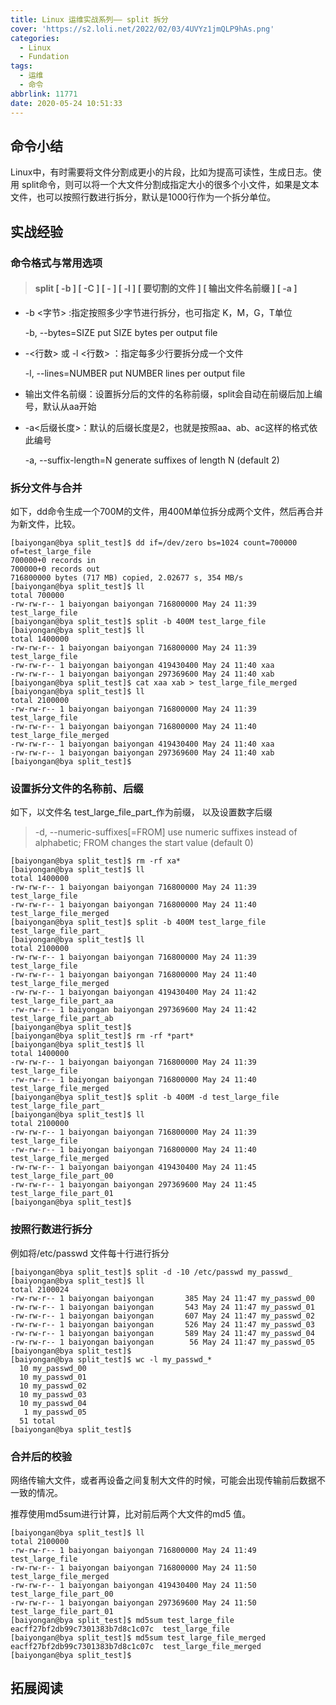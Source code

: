 ```yaml
---
title: Linux 运维实战系列—— split 拆分
cover: 'https://s2.loli.net/2022/02/03/4UVYz1jmQLP9hAs.png'
categories:
  - Linux
  - Fundation
tags:
  - 运维
  - 命令
abbrlink: 11771
date: 2020-05-24 10:51:33
---
```


## 命令小结

Linux中，有时需要将文件分割成更小的片段，比如为提高可读性，生成日志。使用 split命令，则可以将一个大文件分割成指定大小的很多个小文件，如果是文本文件，也可以按照行数进行拆分，默认是1000行作为一个拆分单位。

<!--more-->

## 实战经验

### 命令格式与常用选项

> #### split [ -b ] [ -C ] [ - ] [ -l ] [ 要切割的文件 ] [ 输出文件名前缀 ] [ -a ]  

- -b <字节> :指定按照多少字节进行拆分，也可指定 K，M，G，T单位

   -b, --bytes=SIZE
          put SIZE bytes per output file

- -<行数> 或 -l <行数> ：指定每多少行要拆分成一个文件

   -l, --lines=NUMBER
          put NUMBER lines per output file

- 输出文件名前缀：设置拆分后的文件的名称前缀，split会自动在前缀后加上编号，默认从aa开始
- -a<后缀长度>：默认的后缀长度是2，也就是按照aa、ab、ac这样的格式依此编号

   -a, --suffix-length=N
          generate suffixes of length N (default 2)

### 拆分文件与合并

如下，dd命令生成一个700M的文件，用400M单位拆分成两个文件，然后再合并为新文件，比较。

```shell
[baiyongan@bya split_test]$ dd if=/dev/zero bs=1024 count=700000 of=test_large_file
700000+0 records in
700000+0 records out
716800000 bytes (717 MB) copied, 2.02677 s, 354 MB/s
[baiyongan@bya split_test]$ ll
total 700000
-rw-rw-r-- 1 baiyongan baiyongan 716800000 May 24 11:39 test_large_file
[baiyongan@bya split_test]$ split -b 400M test_large_file 
[baiyongan@bya split_test]$ ll
total 1400000
-rw-rw-r-- 1 baiyongan baiyongan 716800000 May 24 11:39 test_large_file
-rw-rw-r-- 1 baiyongan baiyongan 419430400 May 24 11:40 xaa
-rw-rw-r-- 1 baiyongan baiyongan 297369600 May 24 11:40 xab
[baiyongan@bya split_test]$ cat xaa xab > test_large_file_merged
[baiyongan@bya split_test]$ ll
total 2100000
-rw-rw-r-- 1 baiyongan baiyongan 716800000 May 24 11:39 test_large_file
-rw-rw-r-- 1 baiyongan baiyongan 716800000 May 24 11:40 test_large_file_merged
-rw-rw-r-- 1 baiyongan baiyongan 419430400 May 24 11:40 xaa
-rw-rw-r-- 1 baiyongan baiyongan 297369600 May 24 11:40 xab
[baiyongan@bya split_test]$ 
```



### 设置拆分文件的名称前、后缀

如下，以文件名   test_large_file_part_作为前缀， 以及设置数字后缀

>    -d, --numeric-suffixes[=FROM]
>           use numeric suffixes instead of alphabetic; FROM changes the start value (default 0)

```shell
[baiyongan@bya split_test]$ rm -rf xa*
[baiyongan@bya split_test]$ ll
total 1400000
-rw-rw-r-- 1 baiyongan baiyongan 716800000 May 24 11:39 test_large_file
-rw-rw-r-- 1 baiyongan baiyongan 716800000 May 24 11:40 test_large_file_merged
[baiyongan@bya split_test]$ split -b 400M test_large_file test_large_file_part_
[baiyongan@bya split_test]$ ll
total 2100000
-rw-rw-r-- 1 baiyongan baiyongan 716800000 May 24 11:39 test_large_file
-rw-rw-r-- 1 baiyongan baiyongan 716800000 May 24 11:40 test_large_file_merged
-rw-rw-r-- 1 baiyongan baiyongan 419430400 May 24 11:42 test_large_file_part_aa
-rw-rw-r-- 1 baiyongan baiyongan 297369600 May 24 11:42 test_large_file_part_ab
[baiyongan@bya split_test]$ 
[baiyongan@bya split_test]$ rm -rf *part*
[baiyongan@bya split_test]$ ll
total 1400000
-rw-rw-r-- 1 baiyongan baiyongan 716800000 May 24 11:39 test_large_file
-rw-rw-r-- 1 baiyongan baiyongan 716800000 May 24 11:40 test_large_file_merged
[baiyongan@bya split_test]$ split -b 400M -d test_large_file test_large_file_part_
[baiyongan@bya split_test]$ ll
total 2100000
-rw-rw-r-- 1 baiyongan baiyongan 716800000 May 24 11:39 test_large_file
-rw-rw-r-- 1 baiyongan baiyongan 716800000 May 24 11:40 test_large_file_merged
-rw-rw-r-- 1 baiyongan baiyongan 419430400 May 24 11:45 test_large_file_part_00
-rw-rw-r-- 1 baiyongan baiyongan 297369600 May 24 11:45 test_large_file_part_01
[baiyongan@bya split_test]$ 
```



### 按照行数进行拆分

例如将/etc/passwd 文件每十行进行拆分

```shell
[baiyongan@bya split_test]$ split -d -10 /etc/passwd my_passwd_
[baiyongan@bya split_test]$ ll
total 2100024
-rw-rw-r-- 1 baiyongan baiyongan       385 May 24 11:47 my_passwd_00
-rw-rw-r-- 1 baiyongan baiyongan       543 May 24 11:47 my_passwd_01
-rw-rw-r-- 1 baiyongan baiyongan       607 May 24 11:47 my_passwd_02
-rw-rw-r-- 1 baiyongan baiyongan       526 May 24 11:47 my_passwd_03
-rw-rw-r-- 1 baiyongan baiyongan       589 May 24 11:47 my_passwd_04
-rw-rw-r-- 1 baiyongan baiyongan        56 May 24 11:47 my_passwd_05
[baiyongan@bya split_test]$ 
[baiyongan@bya split_test]$ wc -l my_passwd_*
  10 my_passwd_00
  10 my_passwd_01
  10 my_passwd_02
  10 my_passwd_03
  10 my_passwd_04
   1 my_passwd_05
  51 total
[baiyongan@bya split_test]$ 
```



### 合并后的校验

网络传输大文件，或者再设备之间复制大文件的时候，可能会出现传输前后数据不一致的情况。

推荐使用md5sum进行计算，比对前后两个大文件的md5 值。

```shell
[baiyongan@bya split_test]$ ll
total 2100000
-rw-rw-r-- 1 baiyongan baiyongan 716800000 May 24 11:49 test_large_file
-rw-rw-r-- 1 baiyongan baiyongan 716800000 May 24 11:50 test_large_file_merged
-rw-rw-r-- 1 baiyongan baiyongan 419430400 May 24 11:50 test_large_file_part_00
-rw-rw-r-- 1 baiyongan baiyongan 297369600 May 24 11:50 test_large_file_part_01
[baiyongan@bya split_test]$ md5sum test_large_file
eacff27bf2db99c7301383b7d8c1c07c  test_large_file
[baiyongan@bya split_test]$ md5sum test_large_file_merged 
eacff27bf2db99c7301383b7d8c1c07c  test_large_file_merged
[baiyongan@bya split_test]$ 

```







## 拓展阅读